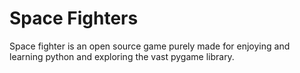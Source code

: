 # Space Fighters
Space fighter is an open source game purely made for enjoying and learning 
python and exploring the vast pygame library.

